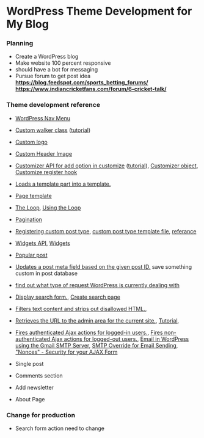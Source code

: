 # WordPress Theme Development for My Blog

### Planning
 - Create a WordPress blog
 - Make website 100 percent responsive
 - should have a bot for messaging
 - Pursue forum to get post idea __https://blog.feedspot.com/sports_betting_forums/__ __https://www.indiancricketfans.com/forum/6-cricket-talk/__

### Theme development reference
 - [WordPress Nav Menu](https://www.youtube.com/watch?v=TmmLRv9yY0M)
 - [Custom walker class](https://developer.wordpress.org/reference/classes/walker_nav_menu/) ([tutorial](https://www.youtube.com/watch?v=tsB6frHTUhs))
 - [Custom logo](https://developer.wordpress.org/themes/functionality/custom-logo/)
 - [Custom Header Image](https://developer.wordpress.org/themes/functionality/custom-headers/#flexible-header-image)
 - [Customizer API for add option in customize](https://codex.wordpress.org/Theme_Customization_API) ([tutorial](https://www.youtube.com/watch?v=hZnWOxgX7A4&t=4s)), [Customizer object](https://developer.wordpress.org/themes/customize-api/customizer-objects/), [Customize register hook](https://developer.wordpress.org/reference/hooks/customize_register/#:~:text=The%20'customize_register'%20action%20hook%20is,instance%20of%20the%20WP_Customize_Manager%20class.)
 - [Loads a template part into a template.](https://developer.wordpress.org/reference/functions/get_template_part/)
 - [Page template](https://developer.wordpress.org/themes/template-files-section/page-template-files/)
 - [The Loop](https://developer.wordpress.org/themes/basics/the-loop/), [Using the Loop](https://codex.wordpress.org/The_Loop)
 - [Pagination](https://developer.wordpress.org/themes/functionality/pagination/)
 - [Registering custom post type](https://developer.wordpress.org/plugins/post-types/registering-custom-post-types/), [custom post type template file](https://developer.wordpress.org/themes/template-files-section/custom-post-type-template-files/), [referance](https://developer.wordpress.org/reference/functions/register_post_type/)
 - [Widgets API](https://codex.wordpress.org/Widgets_API), [Widgets](https://developer.wordpress.org/themes/functionality/widgets/)
 - [Popular post](https://www.youtube.com/watch?v=HI-VENwbUgs)
 - [Updates a post meta field based on the given post ID.](https://developer.wordpress.org/reference/functions/update_post_meta/) save something custom in post database
 - [find out what type of request WordPress is currently dealing with](https://developer.wordpress.org/reference/classes/wp_query/)
 - [Display search form.](https://developer.wordpress.org/reference/functions/get_search_form/), [Create search page](https://codex.wordpress.org/Creating_a_Search_Page)
 - [Filters text content and strips out disallowed HTML.](https://developer.wordpress.org/reference/functions/wp_kses/),
 - [Retrieves the URL to the admin area for the current site.](https://developer.wordpress.org/reference/functions/admin_url/), [Tutorial](https://www.youtube.com/watch?v=LYvx_L9ESn0), 
 - [Fires authenticated Ajax actions for logged-in users.](https://developer.wordpress.org/reference/hooks/wp_ajax_action/), [Fires non-authenticated Ajax actions for logged-out users.](https://developer.wordpress.org/reference/hooks/wp_ajax_nopriv_action/), [Email in WordPress using the Gmail SMTP Server](https://www.youtube.com/watch?v=bT6o5dKAQcE), [ SMTP Override for Email Sending](https://www.youtube.com/watch?v=jRQ3Tvk1Zd8&t=312s), ["Nonces" - Security for your AJAX Form](https://www.youtube.com/watch?v=Cw8xpWlGh1s&list=PLgFB6lmeXFOpHnNmQ4fdIYA5X_9XhjJ9d&index=13)
 
 - Single post 
 - Comments section
 - Add newsletter
 - About Page

### Change for production
 - Search form action need to change